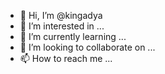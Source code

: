 - 👋 Hi, I’m @kingadya
- 👀 I’m interested in ...
- 🌱 I’m currently learning ...
- 💞️ I’m looking to collaborate on ...
- 📫 How to reach me ...

<!---
kingadya/kingadya is a ✨ special ✨ repository because its `README.md` (this file) appears on your GitHub profile.
You can click the Preview link to take a look at your changes.
--->
